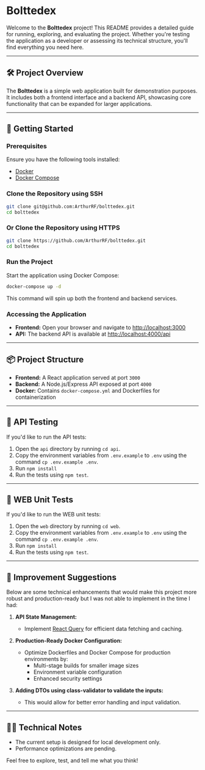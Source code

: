 # Bolttedex

Welcome to the **Bolttedex** project! This README provides a detailed guide for running, exploring, and evaluating the project. Whether you're testing the application as a developer or assessing its technical structure, you'll find everything you need here.

---

## 🛠 Project Overview
The **Bolttedex** is a simple web application built for demonstration purposes. It includes both a frontend interface and a backend API, showcasing core functionality that can be expanded for larger applications.

---

## 🚀 Getting Started

### Prerequisites
Ensure you have the following tools installed:
- [Docker](https://www.docker.com/)  
- [Docker Compose](https://docs.docker.com/compose/)  

### Clone the Repository using SSH
```bash
git clone git@github.com:ArthurRF/bolttedex.git
cd bolttedex
```

### Or Clone the Repository using HTTPS
```bash
git clone https://github.com/ArthurRF/bolttedex.git
cd bolttedex
```

### Run the Project
Start the application using Docker Compose:
```bash
docker-compose up -d
```
This command will spin up both the frontend and backend services.

### Accessing the Application
- **Frontend:** Open your browser and navigate to [http://localhost:3000](http://localhost:3000)
- **API:** The backend API is available at [http://localhost:4000/api](http://localhost:4000/api)

---

## 📦 Project Structure
- **Frontend:** A React application served at port `3000`  
- **Backend:** A Node.js/Express API exposed at port `4000`  
- **Docker:** Contains `docker-compose.yml` and Dockerfiles for containerization  

---

## 🔧 API Testing
If you'd like to run the API tests:
1. Open the `api` directory by running `cd api`.
2. Copy the environment variables from `.env.example` to `.env` using the command `cp .env.example .env`.
3. Run `npm install`
4. Run the tests using `npm test`.

---

## 🔧 WEB Unit Tests
If you'd like to run the WEB unit tests:
1. Open the `web` directory by running `cd web`.
2. Copy the environment variables from `.env.example` to `.env` using the command `cp .env.example .env`.
3. Run `npm install`
4. Run the tests using `npm test`.

---

## 🌟 Improvement Suggestions
Below are some technical enhancements that would make this project more robust and production-ready but I was not able to implement in the time I had:

1. **API State Management:**
   - Implement [React Query](https://react-query.tanstack.com/) for efficient data fetching and caching.

2. **Production-Ready Docker Configuration:**
   - Optimize Dockerfiles and Docker Compose for production environments by:  
     - Multi-stage builds for smaller image sizes  
     - Environment variable configuration  
     - Enhanced security settings

3. **Adding DTOs using class-validator to validate the inputs:**
	 - This would allow for better error handling and input validation.

---

## 🧑‍💻 Technical Notes
- The current setup is designed for local development only.
- Performance optimizations are pending.

Feel free to explore, test, and tell me what you think!